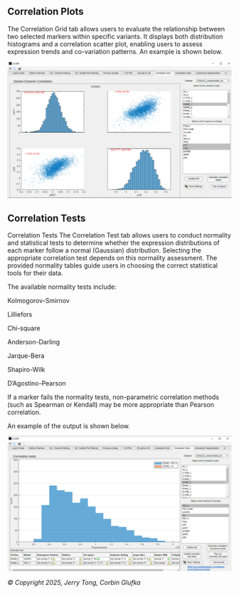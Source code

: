## Correlation Plots
The Correlation Grid tab allows users to evaluate the relationship between two selected markers within specific variants. It displays both distribution histograms and a correlation scatter plot, enabling users to assess expression trends and co-variation patterns. An example is shown below.

![Correlation Plot Example](Pictures/correlation_plot_example.png)

## Correlation Tests
Correlation Tests
The Correlation Test tab allows users to conduct normality and statistical tests to determine whether the expression distributions of each marker follow a normal (Gaussian) distribution. Selecting the appropriate correlation test depends on this normality assessment. The provided normality tables guide users in choosing the correct statistical tools for their data.

The available normality tests include:

Kolmogorov-Smirnov

Lilliefors

Chi-square

Anderson-Darling

Jarque-Bera

Shapiro-Wilk

D’Agostino-Pearson

If a marker fails the normality tests, non-parametric correlation methods (such as Spearman or Kendall) may be more appropriate than Pearson correlation.

An example of the output is shown below.

![Correlation Test Example](Pictures/correlation_test_example.png)

*© Copyright 2025, Jerry Tong, Corbin Glufka*
